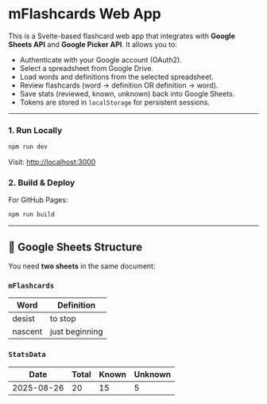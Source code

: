 # mFlashcards Web App

This is a Svelte-based flashcard web app that integrates with **Google Sheets API** and **Google Picker API**. It allows you to:
- Authenticate with your Google account (OAuth2).
- Select a spreadsheet from Google Drive.
- Load words and definitions from the selected spreadsheet.
- Review flashcards (word → definition OR definition → word).
- Save stats (reviewed, known, unknown) back into Google Sheets.
- Tokens are stored in `localStorage` for persistent sessions.

---

### 1. Run Locally
```bash
npm run dev
```
Visit: [http://localhost:3000](http://localhost:3000)

### 2. Build & Deploy
For GitHub Pages:
```bash
npm run build
```

---

## 📑 Google Sheets Structure
You need **two sheets** in the same document:

### `mFlashcards`
| Word       | Definition           |
|------------|----------------------|
| desist     | to stop              |
| nascent    | just beginning       |

### `StatsData`
| Date       | Total | Known | Unknown |
|------------|-------|-------|---------|
| 2025-08-26 | 20    | 15    | 5       |
